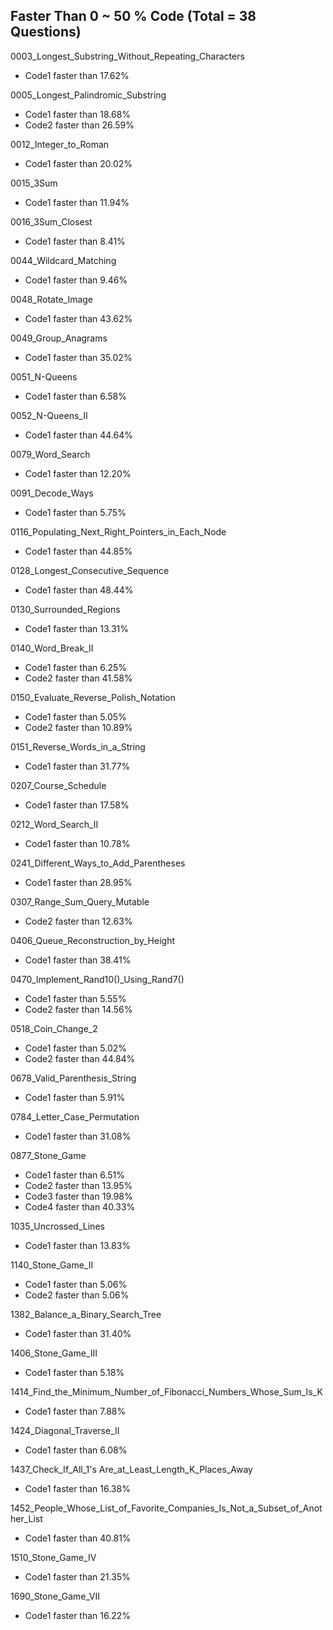 ## Faster Than 0 ~ 50 % Code (Total = 38 Questions)

0003_Longest_Substring_Without_Repeating_Characters
* Code1 faster than 17.62%

0005_Longest_Palindromic_Substring
* Code1 faster than 18.68%
* Code2 faster than 26.59%

0012_Integer_to_Roman
* Code1 faster than 20.02%

0015_3Sum
* Code1 faster than 11.94%

0016_3Sum_Closest
* Code1 faster than 8.41%

0044_Wildcard_Matching
* Code1 faster than 9.46%

0048_Rotate_Image
* Code1 faster than 43.62%

0049_Group_Anagrams
* Code1 faster than 35.02%

0051_N-Queens
* Code1 faster than 6.58%

0052_N-Queens_II
* Code1 faster than 44.64%

0079_Word_Search
* Code1 faster than 12.20%

0091_Decode_Ways
* Code1 faster than 5.75%

0116_Populating_Next_Right_Pointers_in_Each_Node
* Code1 faster than 44.85%

0128_Longest_Consecutive_Sequence
* Code1 faster than 48.44%

0130_Surrounded_Regions
* Code1 faster than 13.31%

0140_Word_Break_II
* Code1 faster than 6.25%
* Code2 faster than 41.58%

0150_Evaluate_Reverse_Polish_Notation
* Code1 faster than 5.05%
* Code2 faster than 10.89%

0151_Reverse_Words_in_a_String
* Code1 faster than 31.77%

0207_Course_Schedule
* Code1 faster than 17.58%

0212_Word_Search_II
* Code1 faster than 10.78%

0241_Different_Ways_to_Add_Parentheses
* Code1 faster than 28.95%

0307_Range_Sum_Query_Mutable
* Code2 faster than 12.63%

0406_Queue_Reconstruction_by_Height
* Code1 faster than 38.41%

0470_Implement_Rand10()_Using_Rand7()
* Code1 faster than 5.55%
* Code2 faster than 14.56%

0518_Coin_Change_2
* Code1 faster than 5.02%
* Code2 faster than 44.84%

0678_Valid_Parenthesis_String
* Code1 faster than 5.91%

0784_Letter_Case_Permutation
* Code1 faster than 31.08%

0877_Stone_Game
* Code1 faster than 6.51%
* Code2 faster than 13.95%
* Code3 faster than 19.98%
* Code4 faster than 40.33%

1035_Uncrossed_Lines
* Code1 faster than 13.83%

1140_Stone_Game_II
* Code1 faster than 5.06%
* Code2 faster than 5.06%

1382_Balance_a_Binary_Search_Tree
* Code1 faster than 31.40%

1406_Stone_Game_III
* Code1 faster than 5.18%

1414_Find_the_Minimum_Number_of_Fibonacci_Numbers_Whose_Sum_Is_K
* Code1 faster than 7.88%

1424_Diagonal_Traverse_II
* Code1 faster than 6.08%

1437_Check_If_All_1's Are_at_Least_Length_K_Places_Away
* Code1 faster than 16.38%

1452_People_Whose_List_of_Favorite_Companies_Is_Not_a_Subset_of_Another_List
* Code1 faster than 40.81%

1510_Stone_Game_IV
* Code1 faster than 21.35%

1690_Stone_Game_VII
* Code1 faster than 16.22%

